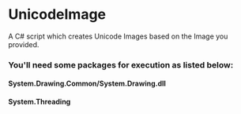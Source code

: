 # UnicodeImage

A C# script which creates Unicode Images based on the Image you provided.

### You'll need some packages for execution as listed below:
#### System.Drawing.Common/System.Drawing.dll
#### System.Threading
